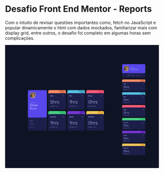 # Desafio Front End Mentor - Reports

Com o intuito de revisar questões importantes como, fetch no JavaScript e popular dinamicamente o html com dados mockados, familiarizar mais com display grid, entre outros, o desafio foi completo em algumas horas sem complicações.


<img src="https://github.com/rafaelRizzo/ReportFrontEndMentor/blob/main/Design%20do%20projeto.png" title="Preview">
